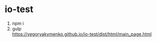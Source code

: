 # io-test
1. npm i<br>
2. gulp<br>
https://yegoryakymenko.github.io/io-test/dist/html/main_page.html
